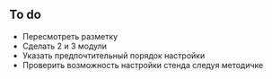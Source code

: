 ## To do
- Пересмотреть разметку
- Сделать 2 и 3 модули
- Указать предпочтительный порядок настройки
- Проверить возможность настройки стенда следуя методичке 
